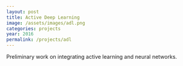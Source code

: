 ```yaml
---
layout: post
title: Active Deep Learning
image: /assets/images/adl.png
categories: projects
year: 2016
permalink: /projects/adl
---
```

Preliminary work on integrating active learning and neural networks.